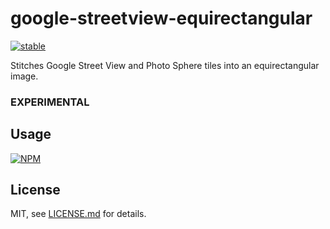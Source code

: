 # google-streetview-equirectangular

[![stable](http://badges.github.io/stability-badges/dist/stable.svg)](http://github.com/badges/stability-badges)

Stitches Google Street View and Photo Sphere tiles into an equirectangular image.

### EXPERIMENTAL

## Usage

[![NPM](https://nodei.co/npm/google-streetview-equirectangular.png)](https://www.npmjs.com/package/google-streetview-equirectangular)

## License

MIT, see [LICENSE.md](http://github.com/mattdesl/google-streetview-equirectangular/blob/master/LICENSE.md) for details.
